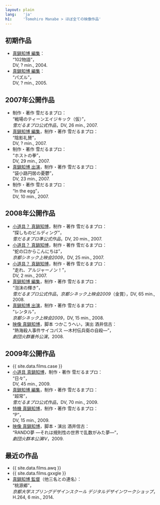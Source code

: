 ```yaml
---
layout: plain
lang:   'ja'
h1:     'Tomohiro Manabe > ほぼ全ての映像作品'
---
```


## 初期作品

*   <u>真鍋知博 編集</u>：<br />“102物語”，<br />DV, ? min., 2004.
*   <u>真鍋知博 編集</u>：<br />“パズル”，<br />DV, ? min., 2005.


## 2007年公開作品

*   制作・著作 雪だるまプロ：<br />“戦場のティーンエイジキック（仮）”，<br />_雪だるまプロ公式作品_，DV, 26 min., 2007.
*   <u>真鍋知博 編集</u>，制作・著作 雪だるまプロ：<br />“陰影礼賛”，<br />DV, ? min., 2007.
*   制作・著作 雪だるまプロ：<br />“ホストの拳”，<br />DV, 29 min., 2007.
*   <u>真鍋知博 出演</u>，制作・著作 雪だるまプロ：<br />“袋小路円居の憂鬱”，<br />DV, 23 min., 2007.
*   制作・著作 雪だるまプロ：<br />“In the egg”，<br />DV, 10 min., 2007.


## 2008年公開作品

*   <u>小道具？ 真鍋知博</u>，制作・著作 雪だるまプロ：<br />“探しものビルディング”，<br />_雪だるまプロ準公式作品_，DV, 20 min., 2007.
*   <u>小道具？ 真鍋知博</u>，制作・著作 雪だるまプロ：<br />“蛇の口からこんにちは”，<br />_京都シネック上映会2009_，DV, 25 min., 2007.
*   <u>小道具？ 真鍋知博</u>，制作・著作 雪だるまプロ：<br />“走れ、アルジャーノン！”，<br />DV, 2 min., 2007.
*   <u>真鍋知博 編集</u>，制作・著作 雪だるまプロ：<br />“泡沫の輝き”，<br />_雪だるまプロ公式作品_，_京都シネック上映会2009_（金賞），DV, 65 min., 2008.
*   <u>真鍋知博 出演</u>，制作・著作 雪だるまプロ：<br />“レンタル”，<br />_京都シネック上映会2009_，DV, 15 min., 2008.
*   <u>映像 真鍋知博</u>，脚本 つかこうへい，演出 酒井信古：<br />“熱海殺人事件サイコパス ―木村伝兵衛の自殺―”，<br />_劇団火群番外公演_，2008.


## 2009年公開作品

*   {{ site.data.films.case }}
*   <u>小道具 真鍋知博</u>，制作・著作 雪だるまプロ：<br />“日々”，<br />DV, 45 min., 2009.
*   <u>真鍋知博 編集</u>，制作・著作 雪だるまプロ：<br />“超常”，<br />_雪だるまプロ公式作品_，DV, 70 min., 2009.
*   <u>特機 真鍋知博</u>，制作・著作 雪だるまプロ：<br />“P”，<br />DV, 15 min., 2009.
*   <u>映像 真鍋知博</u>，脚本・演出 酒井信古：<br />“RANDO夢 ―それは規則性の世界で乱数がみた夢―”，<br />_劇団火群本公演IV_，2009.


## 最近の作品

*   {{ site.data.films.awq }}
*   {{ site.data.films.gxxgle }}
*   <u>真鍋知博 監督</u>（他三名との連名）：<br />“桃源郷”，<br />_京都大学スプリングデザインスクール デジタルデザインワークショップ_，H.264, 6 min., 2014.
